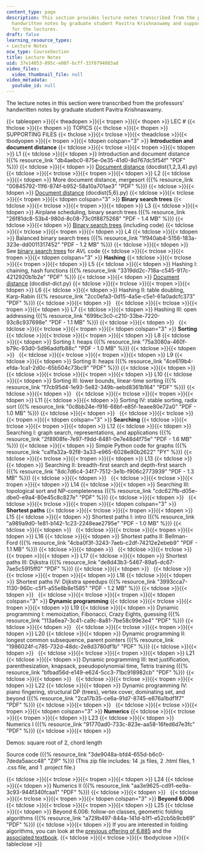 ```yaml
---
content_type: page
description: This section provides lecture notes transcribed from the professors'
  handwritten notes by graduate student Pavitra Krishnaswamy and supporting files
  for the lectures.
draft: false
learning_resource_types:
- Lecture Notes
ocw_type: CourseSection
title: Lecture Notes
uid: 37e14053-895c-e08f-bcff-33f0794003ad
video_files:
  video_thumbnail_file: null
video_metadata:
  youtube_id: null
---
```

The lecture notes in this section were transcribed from the professors' handwritten notes by graduate student Pavitra Krishnaswamy. 

{{< tableopen >}}{{< theadopen >}}{{< tropen >}}{{< thopen >}}
LEC #
{{< thclose >}}{{< thopen >}}
TOPICS
{{< thclose >}}{{< thopen >}}
SUPPORTING FILES
{{< thclose >}}{{< trclose >}}{{< theadclose >}}{{< tbodyopen >}}{{< tropen >}}{{< tdopen colspan="3" >}}
**Introduction and document distance**
{{< tdclose >}}{{< trclose >}}{{< tropen >}}{{< tdopen >}}
L1
{{< tdclose >}}{{< tdopen >}}
Introduction and document distance ({{% resource_link "db4aebc0-875e-0e35-41d0-8d767dc5f54f" "PDF" %}})
{{< tdclose >}}{{< tdopen >}}
[Document distance](https://ocw-studio.odl.mit.edu/ans7870/6/6.006/s08/lecturenotes/dd_prog1.htm) (docdist{1,2,3,4}.py)
{{< tdclose >}}{{< trclose >}}{{< tropen >}}{{< tdopen >}}
L2
{{< tdclose >}}{{< tdopen >}}
More document distance, mergesort ({{% resource_link "00845792-11f6-874f-b952-58a10a701ae3" "PDF" %}})
{{< tdclose >}}{{< tdopen >}}
[Document distance](https://ocw-studio.odl.mit.edu/ans7870/6/6.006/s08/lecturenotes/dd_prog5.htm) (docdist{5,6}.py)
{{< tdclose >}}{{< trclose >}}{{< tropen >}}{{< tdopen colspan="3" >}}
**Binary search trees**
{{< tdclose >}}{{< trclose >}}{{< tropen >}}{{< tdopen >}}
L3
{{< tdclose >}}{{< tdopen >}}
Airplane scheduling, binary search trees ({{% resource_link "26f81dc8-53b4-980d-8c08-73c0f8875268" "PDF - 1.4 MB" %}})
{{< tdclose >}}{{< tdopen >}}
[Binary search trees](https://ocw-studio.odl.mit.edu/ans7870/6/6.006/s08/lecturenotes/search.htm) (including code)
{{< tdclose >}}{{< trclose >}}{{< tropen >}}{{< tdopen >}}
L4
{{< tdclose >}}{{< tdopen >}}
Balanced binary search trees ({{% resource_link "1f940ab4-5156-183a-323e-dd0011317452" "PDF - 1.2 MB" %}})
{{< tdclose >}}{{< tdopen >}}
See [binary search trees](https://ocw-studio.odl.mit.edu/ans7870/6/6.006/s08/lecturenotes/search.htm) for AVL code
{{< tdclose >}}{{< trclose >}}{{< tropen >}}{{< tdopen colspan="3" >}}
**Hashing**
{{< tdclose >}}{{< trclose >}}{{< tropen >}}{{< tdopen >}}
L5
{{< tdclose >}}{{< tdopen >}}
Hashing I: chaining, hash functions ({{% resource_link "3319dd2c-718a-c545-917c-4212920b1b2e" "PDF" %}})
{{< tdclose >}}{{< tdopen >}}
[Document distance](https://ocw-studio.odl.mit.edu/ans7870/6/6.006/s08/lecturenotes/dd_dict.htm) (docdist-dict.py)
{{< tdclose >}}{{< trclose >}}{{< tropen >}}{{< tdopen >}}
L6
{{< tdclose >}}{{< tdopen >}}
Hashing II: table doubling, Karp-Rabin ({{% resource_link "2cc0efa3-0d15-4a5e-c5e1-61a0adcfc373" "PDF" %}})
{{< tdclose >}}{{< tdopen >}}
 
{{< tdclose >}}{{< trclose >}}{{< tropen >}}{{< tdopen >}}
L7
{{< tdclose >}}{{< tdopen >}}
Hashing III: open addressing ({{% resource_link "699bc3c0-c210-33be-7220-93c8c937698e" "PDF - 1.1 MB" %}})
{{< tdclose >}}{{< tdopen >}}
 
{{< tdclose >}}{{< trclose >}}{{< tropen >}}{{< tdopen colspan="3" >}}
**Sorting**
{{< tdclose >}}{{< trclose >}}{{< tropen >}}{{< tdopen >}}
L8
{{< tdclose >}}{{< tdopen >}}
Sorting I: heaps ({{% resource_link "75a3080a-460f-b79c-93d0-5d96addfb88c" "PDF - 1.0 MB" %}})
{{< tdclose >}}{{< tdopen >}}
 
{{< tdclose >}}{{< trclose >}}{{< tropen >}}{{< tdopen >}}
L9
{{< tdclose >}}{{< tdopen >}}
Sorting II: heaps ({{% resource_link "4ce619b4-efda-1ca1-2d0c-65b504c73bc9" "PDF" %}})
{{< tdclose >}}{{< tdopen >}}
 
{{< tdclose >}}{{< trclose >}}{{< tropen >}}{{< tdopen >}}
L10
{{< tdclose >}}{{< tdopen >}}
Sorting III: lower bounds, linear-time sorting ({{% resource_link "f7cb95d4-1e93-5e82-349b-aebd8361b164" "PDF" %}})
{{< tdclose >}}{{< tdopen >}}
 
{{< tdclose >}}{{< trclose >}}{{< tropen >}}{{< tdopen >}}
L11
{{< tdclose >}}{{< tdopen >}}
Sorting IV: stable sorting, radix sort ({{% resource_link "0c8bb24e-f916-68bf-e85f-1eaee80e72a0" "PDF - 1.0 MB" %}})
{{< tdclose >}}{{< tdopen >}}
 
{{< tdclose >}}{{< trclose >}}{{< tropen >}}{{< tdopen colspan="3" >}}
**Searching**
{{< tdclose >}}{{< trclose >}}{{< tropen >}}{{< tdopen >}}
L12
{{< tdclose >}}{{< tdopen >}}
Searching I: graph search, representations, and applications ({{% resource_link "2f8908fe-7e97-f9dd-8481-0e7e48d4f75e" "PDF - 1.6 MB" %}})
{{< tdclose >}}{{< tdopen >}}
Simple Python code for graphs ({{% resource_link "ca1fa32a-92f8-3a33-e965-6028e80b2622" "PY" %}})
{{< tdclose >}}{{< trclose >}}{{< tropen >}}{{< tdopen >}}
L13
{{< tdclose >}}{{< tdopen >}}
Searching II: breadth-first search and depth-first search ({{% resource_link "8dc7d6c4-34f7-7512-3e1b-f906c2773939" "PDF - 1.3 MB" %}})
{{< tdclose >}}{{< tdopen >}}
 
{{< tdclose >}}{{< trclose >}}{{< tropen >}}{{< tdopen >}}
L14
{{< tdclose >}}{{< tdopen >}}
Searching III: topological sort and NP-completeness ({{% resource_link "cdc627fb-d05e-dbe0-e9a4-80e45c8c827e" "PDF" %}})
{{< tdclose >}}{{< tdopen >}}
 
{{< tdclose >}}{{< trclose >}}{{< tropen >}}{{< tdopen colspan="3" >}}
**Shortest paths**
{{< tdclose >}}{{< trclose >}}{{< tropen >}}{{< tdopen >}}
L15
{{< tdclose >}}{{< tdopen >}}
Shortest paths I: intro ({{% resource_link "a989a9d0-1e81-b142-1c23-2248eae2795e" "PDF - 1.0 MB" %}})
{{< tdclose >}}{{< tdopen >}}
 
{{< tdclose >}}{{< trclose >}}{{< tropen >}}{{< tdopen >}}
L16
{{< tdclose >}}{{< tdopen >}}
Shortest paths II: Bellman-Ford ({{% resource_link "4cba0f3f-3243-7aeb-c2df-74212e2ebeb9" "PDF - 1.1 MB" %}})
{{< tdclose >}}{{< tdopen >}}
 
{{< tdclose >}}{{< trclose >}}{{< tropen >}}{{< tdopen >}}
L17
{{< tdclose >}}{{< tdopen >}}
Shortest paths III: Dijkstra ({{% resource_link "de8d43b3-5467-89a5-dc67-7ae5c5915ff0" "PDF" %}})
{{< tdclose >}}{{< tdopen >}}
 
{{< tdclose >}}{{< trclose >}}{{< tropen >}}{{< tdopen >}}
L18
{{< tdclose >}}{{< tdopen >}}
Shortest paths IV: Dijkstra speedups ({{% resource_link "3993cca7-1130-960c-c5f1-a55e8b8e1585" "PDF - 1.2 MB" %}})
{{< tdclose >}}{{< tdopen >}}
 
{{< tdclose >}}{{< trclose >}}{{< tropen >}}{{< tdopen colspan="3" >}}
**Dynamic programming**
{{< tdclose >}}{{< trclose >}}{{< tropen >}}{{< tdopen >}}
L19
{{< tdclose >}}{{< tdopen >}}
Dynamic programming I: memoization, Fibonacci, Crazy Eights, guessing ({{% resource_link "113a6ea7-3c41-ca9c-8a81-7be58c99e3e4" "PDF" %}})
{{< tdclose >}}{{< tdopen >}}
 
{{< tdclose >}}{{< trclose >}}{{< tropen >}}{{< tdopen >}}
L20
{{< tdclose >}}{{< tdopen >}}
Dynamic programming II: longest common subsequence, parent pointers ({{% resource_link "1986024f-c785-732d-48dc-2e8d3780df1b" "PDF" %}})
{{< tdclose >}}{{< tdopen >}}
 
{{< tdclose >}}{{< trclose >}}{{< tropen >}}{{< tdopen >}}
L21
{{< tdclose >}}{{< tdopen >}}
Dynamic programming III: text justification, parenthesization, knapsack, pseudopolynomial time, Tetris training ({{% resource_link "bfbad56d-e149-e624-5cc3-71bc918982cb" "PDF" %}})
{{< tdclose >}}{{< tdopen >}}
 
{{< tdclose >}}{{< trclose >}}{{< tropen >}}{{< tdopen >}}
L22
{{< tdclose >}}{{< tdopen >}}
Dynamic programming IV: piano fingering, structural DP (trees), vertex cover, dominating set, and beyond ({{% resource_link "2ca17b35-ce6a-91d7-8745-e876a1bdf1f7" "PDF" %}})
{{< tdclose >}}{{< tdopen >}}
 
{{< tdclose >}}{{< trclose >}}{{< tropen >}}{{< tdopen colspan="3" >}}
**Numerics**
{{< tdclose >}}{{< trclose >}}{{< tropen >}}{{< tdopen >}}
L23
{{< tdclose >}}{{< tdopen >}}
Numerics I ({{% resource_link "91770ad0-733c-823e-aa58-16fed6d7e3fc" "PDF" %}})
{{< tdclose >}}{{< tdopen >}}

Demos: square root of 2, chord length

Source code ({{% resource_link "3de9048a-bfd4-655d-b6c0-7deda5aacc48" "ZIP" %}}) (This zip file includes: 14 .js files, 2 .html files, 1 .css file, and 1 .project file.)

{{< tdclose >}}{{< trclose >}}{{< tropen >}}{{< tdopen >}}
L24
{{< tdclose >}}{{< tdopen >}}
Numerics II ({{% resource_link "aa3e9625-cd91-ee9a-3c93-944f340fcaa1" "PDF" %}})
{{< tdclose >}}{{< tdopen >}}
 
{{< tdclose >}}{{< trclose >}}{{< tropen >}}{{< tdopen colspan="3" >}}
**Beyond 6.006**
{{< tdclose >}}{{< trclose >}}{{< tropen >}}{{< tdopen >}}
L25
{{< tdclose >}}{{< tdopen >}}
Beyond 6.006: follow-on classes, geometric folding algorithms ({{% resource_link "a729b497-844a-141d-b1f1-e52cb5b9cb69" "PDF" %}})
{{< tdclose >}}{{< tdopen >}}
If you are interested in folding algorithms, you can look at the [previous offering of 6.885](http://courses.csail.mit.edu/6.885/fall07/) and the [associated textbook](http://www.gfalop.org/).
{{< tdclose >}}{{< trclose >}}{{< tbodyclose >}}{{< tableclose >}}